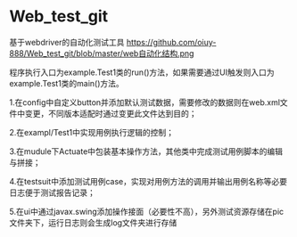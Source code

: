# Web_test_git
基于webdriver的自动化测试工具
https://github.com/oiuy-888/Web_test_git/blob/master/web自动化结构.png

程序执行入口为example.Test1类的run()方法，如果需要通过UI触发则入口为example.Test1类的main()方法。

1.在config中自定义button并添加默认测试数据，需要修改的数据则在web.xml文件中变更，不同版本适配时通过变更此文件达到目的；

2.在exampl/Test1中实现用例执行逻辑的控制；

3.在mudule下Actuate中包装基本操作方法，其他类中完成测试用例脚本的编辑与拼接；

4.在testsuit中添加测试用例case，实现对用例方法的调用并输出用例名称等必要日志便于测试报告记录；

5.在ui中通过javax.swing添加操作接面（必要性不高），另外测试资源存储在pic文件夹下，运行日志则会生成log文件夹进行存储
